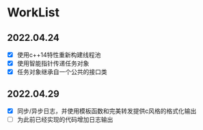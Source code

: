 # WorkList

## 2022.04.24

* [X] 使用c++14特性重新构建线程池
* [X] 使用智能指针传递任务对象
* [X] 任务对象继承自一个公共的接口类

## 2022.04.29

* [X] 同步/异步日志，并使用模板函数和完美转发提供c风格的格式化输出
* [ ] 为此前已经实现的代码增加日志输出
